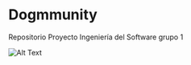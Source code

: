 # Dogmmunity
Repositorio Proyecto Ingeniería del Software grupo 1

![Alt Text](https://i.gifer.com/origin/4f/4f5d1807ba2d22d9de3f1abb925cab9c_w200.gif)

